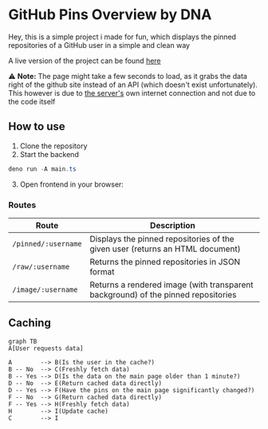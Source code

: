 # GitHub Pins Overview by DNA

Hey, this is a simple project i made for fun, which displays the pinned repositories of a GitHub user in a simple and clean way

A live version of the project can be found [here](https://gh-pins.dnascanner.de/pinned/dnascanner)

⚠️ **Note:** The page might take a few seconds to load, as it grabs the data right of the github site instead of an API (which doesn't exist unfortunately). This however is due to <u>the server's</u> own internet connection and not due to the code itself

## How to use

1. Clone the repository
2. Start the backend

```powershell
deno run -A main.ts
```

3. Open frontend in your browser:

### Routes

| Route               | Description                                                                       |
| ------------------- | --------------------------------------------------------------------------------- |
| `/pinned/:username` | Displays the pinned repositories of the given user (returns an HTML document)     |
| `/raw/:username`    | Returns the pinned repositories in JSON format                                    |
| `/image/:username`  | Returns a rendered image (with transparent background) of the pinned repositories |

## Caching

```mermaid
graph TB
A[User requests data]

A        --> B(Is the user in the cache?)
B -- No  --> C(Freshly fetch data)
B -- Yes --> D(Is the data on the main page older than 1 minute?)
D -- No  --> E(Return cached data directly)
D -- Yes --> F(Have the pins on the main page significantly changed?)
F -- No  --> G(Return cached data directly)
F -- Yes --> H(Freshly fetch data)
H        --> I(Update cache)
C        --> I
```
